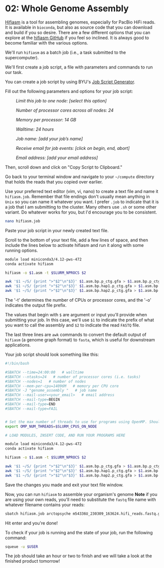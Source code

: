 # 02: Whole Genome Assembly

[Hifiasm](https://github.com/chhylp123/hifiasm) is a tool for assembling genomes, especially for PacBio HiFi reads. It is available in `bioconda`, but also as source code that you can download and build if you so desire. There are a few different options that you can explore at the [hifiasm GitHub](https://github.com/chhylp123/hifiasm) if you feel so inclined. It is always good to become familiar with the various options.

We'll run `hifiasm` as a batch job (i.e., a task submitted to the supercomputer).  

We'll first create a job script, a file with parameters and commands to run our task. 

You can create a job script by using BYU's [Job Script Generator](https://rc.byu.edu/documentation/slurm/script-generator). 


Fill out the following parameters and options for your job script:

&nbsp;&nbsp;&nbsp;&nbsp;&nbsp;&nbsp;&nbsp;&nbsp; *Limit this job to one node: [select this option]*

&nbsp;&nbsp;&nbsp;&nbsp;&nbsp;&nbsp;&nbsp;&nbsp; *Number of processor cores across all nodes: 24* 

&nbsp;&nbsp;&nbsp;&nbsp;&nbsp;&nbsp;&nbsp;&nbsp; *Memory per processor: 14 GB* 

&nbsp;&nbsp;&nbsp;&nbsp;&nbsp;&nbsp;&nbsp;&nbsp; *Walltime: 24 hours* 

&nbsp;&nbsp;&nbsp;&nbsp;&nbsp;&nbsp;&nbsp;&nbsp; *Job name: [add your job’s name]*

&nbsp;&nbsp;&nbsp;&nbsp;&nbsp;&nbsp;&nbsp;&nbsp; *Receive email for job events: [click on begin, end, abort]*

&nbsp;&nbsp;&nbsp;&nbsp;&nbsp;&nbsp;&nbsp;&nbsp; *Email address: [add your email address]*


Then, scroll down and click on "Copy Script to Clipboard."

Go back to your terminal window and navigate to your `~/compute` directory that holds the reads that you copied over earlier.

Use your preferred text editor (vim, vi, nano) to create a text file and name it `hifiasm.job`. Remember that file endings don't usually mean anything in `Unix` so you can name it whatever you want. I prefer `.job` to indicate that it is a job that I am submitting to the cluster. Many others use `.sh` or some other variant. Do whatever works for you, but I'd encourage you to be consistent. 

```bash
nano hifiasm.job 
```

Paste your job script in your newly created text file.  

Scroll to the bottom of your text file, add a few lines of space, and then include the lines below to activate hifiasm and run it along with some running options. 

```bash
module load miniconda3/4.12-pws-472
conda activate hifiasm

hifiasm -o $1.asm -t $SLURM_NPROCS $2

awk '$1 ~/S/ {print ">"$2"\n"$3}' $1.asm.bp.p_ctg.gfa > $1.asm.bp.p_ctg.fasta
awk '$1 ~/S/ {print ">"$2"\n"$3}' $1.asm.bp.hap1.p_ctg.gfa > $1.asm.bp.hap1.p_ctg.fasta
awk '$1 ~/S/ {print ">"$2"\n"$3}' $1.asm.bp.hap2.p_ctg.gfa > $1.asm.bp.hap2.p_ctg.fasta
```

 The '-t' determines the number of CPUs or processor cores, and the '-o' indicates the output file prefix. 

The values that begin with `$` are argument or input you'll provide when submitting your job. In this case, we'll use `$1` to indicate the prefix of what you want to call the assembly and `$2` to indicate the read `FASTQ` file. 

The last three lines are `awk` commands to convert the default output of `hifiasm` (a genome graph format) to `fasta`, which is useful for downstream applications. 

 Your job script should look something like this: 

```bash
#!/bin/bash

#SBATCH --time=24:00:00   # walltime
#SBATCH --ntasks=24   # number of processor cores (i.e. tasks)
#SBATCH --nodes=1   # number of nodes
#SBATCH --mem-per-cpu=14096M   # memory per CPU core
#SBATCH -J "genome_assembly "   # job name
#SBATCH --mail-user=<your_email>   # email address
#SBATCH --mail-type=BEGIN
#SBATCH --mail-type=END
#SBATCH --mail-type=FAIL


# Set the max number of threads to use for programs using OpenMP. Should be <= ppn. Does nothing if the program doesn't use OpenMP.
export OMP_NUM_THREADS=$SLURM_CPUS_ON_NODE

# LOAD MODULES, INSERT CODE, AND RUN YOUR PROGRAMS HERE

module load miniconda3/4.12-pws-472
conda activate hifiasm

hifiasm -o $1.asm -t $SLURM_NPROCS $2

awk '$1 ~/S/ {print ">"$2"\n"$3}' $1.asm.bp.p_ctg.gfa > $1.asm.bp.p_ctg.fasta
awk '$1 ~/S/ {print ">"$2"\n"$3}' $1.asm.bp.hap1.p_ctg.gfa > $1.asm.bp.hap1.p_ctg.fasta
awk '$1 ~/S/ {print ">"$2"\n"$3}' $1.asm.bp.hap2.p_ctg.gfa > $1.asm.bp.hap2.p_ctg.fasta
```
  

Save the changes you made and exit your text file window.  

Now, you can run `hifiasm` to assemble your organism's genome **Note** if you are using your own reads, you'll need to substitute the `fastq` file name with whatever filename contains your reads:  

```bash
sbatch hifiasm.job arctopsyche m54336U_230309_163624.hifi_reads.fastq.gz
```
Hit enter and you're done!

To check if your job is running and the state of your job, run the following command:

```bash
squeue -u $USER
```

The job should take an hour or two to finish and we will take a look at the finished product tomorrow! 
